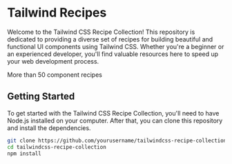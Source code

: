 # Tailwind Recipes
Welcome to the Tailwind CSS Recipe Collection! This repository is dedicated to providing a diverse set of recipes for building beautiful and functional UI components using Tailwind CSS. Whether you're a beginner or an experienced developer, you'll find valuable resources here to speed up your web development process.

More than 50 component recipes 


## Getting Started

To get started with the Tailwind CSS Recipe Collection, you'll need to have Node.js installed on your computer. After that, you can clone this repository and install the dependencies.

```bash
git clone https://github.com/yourusername/tailwindcss-recipe-collection.git
cd tailwindcss-recipe-collection
npm install